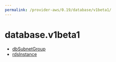 ```yaml
---
permalink: /provider-aws/0.19/database/v1beta1/
---
```


# database.v1beta1



* [dbSubnetGroup](dbSubnetGroup.md)
* [rdsInstance](rdsInstance.md)